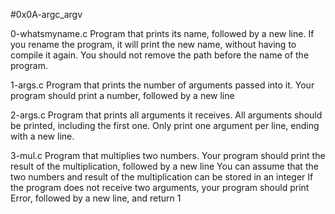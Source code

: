 #0x0A-argc_argv

0-whatsmyname.c
Program that prints its name, followed by a new line.
If you rename the program, it will print the new name, without having to compile it again. You should not remove the path before the name of the program.

1-args.c
Program that prints the number of arguments passed into it.
Your program should print a number, followed by a new line

2-args.c
Program that prints all arguments it receives.
All arguments should be printed, including the first one. Only print one argument per line, ending with a new line.

3-mul.c
Program that multiplies two numbers.
Your program should print the result of the multiplication, followed by a new line
You can assume that the two numbers and result of the multiplication can be stored in an integer
If the program does not receive two arguments, your program should print Error, followed by a new line, and return 1
